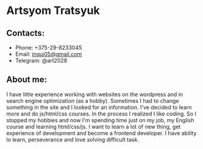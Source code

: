 # Artsyom Tratsyuk

## Contacts:

- Phone: +375-29-8233045
- Email: inqui05@gmail.com
- Telegram: @art2028

## About me:

I have little experience working with websites on the wordpress and in search engine optimization (as a hobby). Sometimes I had to change something in the site and I looked for an information. I've decided to learn more and do js/html/css courses. In the process I realized I like coding. So I stopped my hobbies and now I'm spending time just on my job, my English course and learning html/css/js. I want to learn a lot of new thing, get experience of development and become a frontend developer.
I have ability lo learn, perseverance and love solving difficult task.
